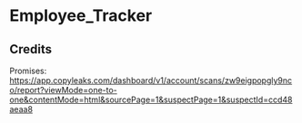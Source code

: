 # Employee_Tracker

## Credits
Promises:
 https://app.copyleaks.com/dashboard/v1/account/scans/zw9eigpopgly9nco/report?viewMode=one-to-one&contentMode=html&sourcePage=1&suspectPage=1&suspectId=ccd48aeaa8

